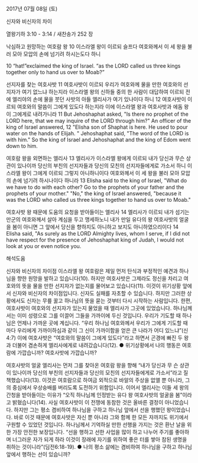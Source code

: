 2017년 07월 08일 (토)

신자와 비신자의 차이



열왕기하 3:10 - 3:14 / 새찬송가 252 장


낙심하고 원망하는 여호람 왕
10 이스라엘 왕이 이르되 슬프다 여호와께서 이 세 왕을 불러 모아 모압의 손에 넘기려 하시는도다 하니

10 “hat!”exclaimed the king of Israel. “as the LORD called us three kings together only to hand us over to Moab?”

선지자를 찾는 여호사밧
11 여호사밧이 이르되 우리가 여호와께 물을 만한 여호와의 선지자가 여기 없느냐 하는지라 이스라엘 왕의 신하들 중의 한 사람이 대답하여 이르되 전에 엘리야의 손에 물을 붓던 사밧의 아들 엘리사가 여기 있나이다 하니 12 여호사밧이 이르되 여호와의 말씀이 그에게 있도다 하는지라 이에 이스라엘 왕과 여호사밧과 에돔 왕이 그에게로 내려가니라
11 But Jehoshaphat asked, "Is there no prophet of the LORD here, that we may inquire of the LORD through him?" An officer of the king of Israel answered, 12 "Elisha son of Shaphat is here. He used to pour water on the hands of Elijah. "
Jehoshaphat said, "The word of the LORD is with him." So the king of Israel and Jehoshaphat and the king of Edom went down to him.


여호람 왕을 외면하는 엘리사
13 엘리사가 이스라엘 왕에게 이르되 내가 당신과 무슨 상관이 있나이까 당신의 부친의 선지자들과 당신의 모친의 선지자들에게로 가소서 하니 이스라엘 왕이 그에게 이르되 그렇지 아니하니이다 여호와께서 이 세 왕을 불러 모아 모압의 손에 넘기려 하시나이다 하니라
13 Elisha said to the king of Israel, "What do we have to do with each other? Go to the prophets of your father and the prophets of your mother." "No," the king of Israel answered, "because it was the LORD who called us three kings together to hand us over to Moab."


여호사밧 왕 때문에 도움의 요청을 받아들이는 엘리사
14 엘리사가 이르되 내가 섬기는 만군의 여호와께서 살아 계심을 두고 맹세하노니 내가 만일 유다의 왕 여호사밧의 얼굴을 봄이 아니면 그 앞에서 당신을 향하지도 아니하고 보지도 아니하였으리이다
14 Elisha said, "As surely as the LORD Almighty lives, whom I serve, if I did not have respect for the presence of Jehoshaphat king of Judah, I would not look at you or even notice you.

해석도움





신자와 비신자의 차이점
이스라엘 왕 여호람은 제일 먼저 탄식과 부정적인 예견과 하나님을 향한 원망을 발하고 있습니다(10). 하지만 여호사밧은 그제라도 정신을 차리고 여호와의 뜻을 물을 만한 선지자가 없는지를 물어보고 있습니다(11). 이것이 위기상황 앞에서 신자와 비신자의 차이점입니다. 신자도 실패를 자초할 수 있습니다. 하지만 그러한 상황에서도 신자는 무릎 꿇고 하나님의 뜻을 묻는 것부터 다시 시작하는 사람입니다. 한편, 여호사밧이 여호와의 선지자가 있는지 물었을 때 엘리사가 그곳에 있었습니다. 하나님께서는 이미 성령으로 그를 이끌어 그들을 가까이에 두신 것입니다. 우리가 기도할 때 하나님은 언제나 가까운 곳에 계십니다. “우리 하나님 여호와께서 우리가 그에게 기도할 때마다 우리에게 가까이하심과 같이 그  신이 가까이함을 얻은 큰 나라가 어디 있느냐”(신4:7) 이에 여호사밧은 “여호와의 말씀이 그에게 있도다”라고 하면서 곤경에 빠진 두 왕과 더불어 겸손하게 엘리사에게로 내려갔습니다(12).
● 위기상황에서 나의 행동은 여호람에 가깝습니까? 여호사밧에 가깝습니까?

여호사밧의 얼굴
엘리사는 먼저 그를 찾아온 여호람 왕을 향해 “내가 당신과 무
슨 상관이 있나이까 당신의 부친의 선지자들과 당신의 모친의 선지자들에게로 가소서”라고 질책했습니다(13). 이것은 여호람으로 하여금 외적으로 바알의 주상을 없앨 뿐 아니라, 그의 중심에서 우상숭배를 버리도록 도전하기 위함입니다. 이어서 엘리사는 이들 세 왕의 간청을 받아들이는 이유가 “오직 하나님께 인정받는 유다 왕 여호사밧의 얼굴을 봄”이라고 밝혔습니다(14). 사실 여호사밧이 이 전쟁에 동참한 것은 올바른 결정이 아니었습니다. 하지만 그는 평소 겸비하여 하나님을 구하고 하나님 앞에서 선을 행했던 왕이었습니다. 바로 이것 때문에 여호사밧은 자신 뿐 아니라 그와 함께 한 모든 자까지도 위기에서 구원할 수 있었던 것입니다. 하나님께서 기억하실 만한 선행을 가지는 것은 환난 날을 위한 가장 안전한 보장입니다. “선을 행하고 선한 사업을 많이 하고 나누어 주기를 좋아하며 너그러운 자가 되게 하라 이것이 장래에 자기를 위하여 좋은 터를 쌓아 참된 생명을 취하는 것이니라”(딤전6:18-19).
● 나의 평소 삶에는 겸비하여 하나님을 구하고 하나님 앞에서 행하는 선이 있습니까?